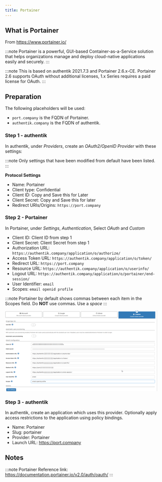 ```yaml
---
title: Portainer
---
```


## What is Portainer

From https://www.portainer.io/

:::note
Portainer is a powerful, GUI-based Container-as-a-Service solution that helps organizations manage and deploy cloud-native applications easily and securely.
:::

:::note
This is based on authentik 2021.7.3 and Portainer 2.6.x-CE.  Portainer 2.6 supports OAuth without additional licenses, 1.x Series requires a paid license for OAuth.
:::

## Preparation

The following placeholders will be used:

- `port.company` is the FQDN of Portainer.
- `authentik.company` is the FQDN of authentik.

### Step 1 - authentik

In authentik, under _Providers_, create an _OAuth2/OpenID Provider_ with these settings:

:::note
Only settings that have been modified from default have been listed.
:::

**Protocol Settings**
- Name: Portainer
- Client type: Confidential
- Client ID: Copy and Save this for Later
- Client Secret: Copy and Save this for later
- Redirect URIs/Origins: `https://port.company`


### Step 2 - Portainer

In Portainer, under _Settings_, _Authentication_, Select _OAuth_ and _Custom_

- Client ID: Client ID from step 1
- Client Secret: Client Secret from step 1
- Authorization URL: `https://authentik.company/application/o/authorize/`
- Access Token URL: `https://authentik.company/application/o/token/`
- Redirect URL: `https://port.company`
- Resource URL: `https://authentik.company/application/o/userinfo/`
- Logout URL: `https://authentik.company/application/o/portainer/end-session/`
- User Identifier: `email`
- Scopes: `email openid profile`

:::note
Portainer by default shows commas between each item in the Scopes field.  Do **NOT** use commas.  Use a _space_
:::

![](./port1.png)

### Step 3 - authentik

In authentik, create an application which uses this provider. Optionally apply access restrictions to the application using policy bindings.

- Name: Portainer
- Slug: portainer
- Provider: Portainer
- Launch URL: https://port.company


## Notes

:::note
Portainer Reference link: https://documentation.portainer.io/v2.0/auth/oauth/
:::
